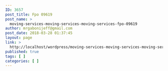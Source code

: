 ```yaml
---
ID: 3657
post_title: Fpo 09619
post_name: >
  moving-services-moving-services-moving-services-fpo-09619
author: mrgabonijeff@gmail.com
post_date: 2018-03-28 01:37:45
layout: page
link: >
  http://localhost/wordpress/moving-services-moving-services-moving-services-fpo-09619/
published: true
tags: [ ]
categories: [ ]
---
```

